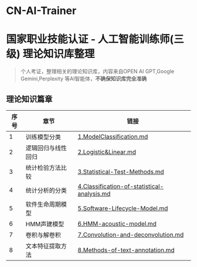 # CN-AI-Trainer
# 国家职业技能认证 - 人工智能训练师(三级) 理论知识库整理

> 个人考证，整理相关的理论知识库，内容来自OPEN AI GPT,Google Gemini,Perplexity 等AI智能体，**不确保知识库完全准确**

## 理论知识篇章

| 序号 | 章节         | 链接                                                 |
| ---- | ------------ | ---------------------------------------------------- |
| 1    | 训练模型分类 | [1.ModelClassification.md](1.ModelClassification.md) |
|2    | 逻辑回归与线性回归 | [2.Logistic&Linear.md](2.Logistic&Linear.md)|
|3    |统计检验方法比较|[3.Statistical-Test-Methods.md](3.Statistical-Test-Methods.md)|
|4    | 统计分析的分类 |[4.Classification-of-statistical-analysis.md](4.Classification-of-statistical-analysis.md)|
|5    | 软件生命周期模型  |[5.Software-Lifecycle-Model.md](5.Software-Lifecycle-Model.md)|
|6    | HMM声建模型      |[6.HMM-acoustic-model.md](6.HMM-acoustic-model.md)|
|7    |卷积与解卷积  | [7.Convolution-and-deconvolution.md](7.Convolution-and-deconvolution.md)|
|8    | 文本特征提取方法 | [8.Methods-of-text-annotation.md](8.Methods-of-text-annotation.md)|
